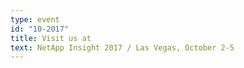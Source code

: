 ```yaml
---
type: event
id: "10-2017"
title: Visit us at
text: NetApp Insight 2017 / Las Vegas, October 2-5
---
```

